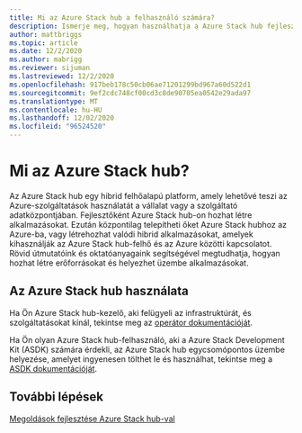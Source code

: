```yaml
---
title: Mi az Azure Stack hub a felhasználó számára?
description: Ismerje meg, hogyan használhatja a Azure Stack hub fejlesztőként.
author: mattbriggs
ms.topic: article
ms.date: 12/2/2020
ms.author: mabrigg
ms.reviewer: sijuman
ms.lastreviewed: 12/2/2020
ms.openlocfilehash: 917beb178c50cb06ae71201299bd967a60d522d1
ms.sourcegitcommit: 9ef2cdc748cf00cd3c8de90705ea0542e29ada97
ms.translationtype: MT
ms.contentlocale: hu-HU
ms.lasthandoff: 12/02/2020
ms.locfileid: "96524520"
---
```

# <a name="what-is-azure-stack-hub"></a>Mi az Azure Stack hub?

Az Azure Stack hub egy hibrid felhőalapú platform, amely lehetővé teszi az Azure-szolgáltatások használatát a vállalat vagy a szolgáltató adatközpontjában. Fejlesztőként Azure Stack hub-on hozhat létre alkalmazásokat. Ezután központilag telepítheti őket Azure Stack hubhoz az Azure-ba, vagy létrehozhat valódi hibrid alkalmazásokat, amelyek kihasználják az Azure Stack hub-felhő és az Azure közötti kapcsolatot. Rövid útmutatóink és oktatóanyagaink segítségével megtudhatja, hogyan hozhat létre erőforrásokat és helyezhet üzembe alkalmazásokat.

## <a name="how-to-use-azure-stack-hub"></a>Az Azure Stack hub használata

Ha Ön Azure Stack hub-kezelő, aki felügyeli az infrastruktúrát, és szolgáltatásokat kínál, tekintse meg az [operátor dokumentációját](../operator/index.yml).

Ha Ön olyan Azure Stack hub-felhasználó, aki a Azure Stack Development Kit (ASDK) számára érdekli, az Azure Stack hub egycsomópontos üzembe helyezése, amelyet ingyenesen tölthet le és használhat, tekintse meg a [ASDK dokumentációját](../asdk/index.yml).

## <a name="next-steps"></a>További lépések

[Megoldások fejlesztése Azure Stack hub-val](azure-stack-dev-start.md)
